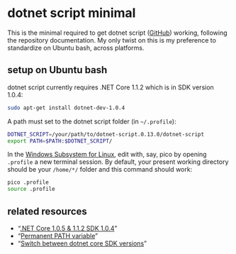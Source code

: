 # dotnet script minimal

This is the minimal required to get dotnet script ([GitHub](https://github.com/filipw/dotnet-script)) working, following the repository documentation. My only twist on this is my preference to standardize on Ubuntu bash, across platforms.

## setup on Ubuntu bash

dotnet script currently requires .NET Core 1.1.2 which is in SDK version 1.0.4:

```bash
sudo apt-get install dotnet-dev-1.0.4
```

A path must set to the dotnet script folder (in `~/.profile`):

```bash
DOTNET_SCRIPT=/your/path/to/dotnet-script.0.13.0/dotnet-script
export PATH=$PATH:$DOTNET_SCRIPT/
```

In the [Windows Subsystem for Linux](https://msdn.microsoft.com/en-us/commandline/wsl/about), edit with, say, pico by opening `.profile` a new terminal session. By default, your present working directory should be your `/home/*/` folder and this command should work:

```bash
pico .profile
source .profile
```

## related resources

* “[.NET Core 1.0.5 & 1.1.2 SDK 1.0.4](https://github.com/dotnet/core/blob/master/release-notes/download-archives/1.1.2-download.md)”
* “[Permanent PATH variable](https://askubuntu.com/questions/500775/permanent-path-variable)”
* “[Switch between dotnet core SDK versions](https://stackoverflow.com/questions/42077229/switch-between-dotnet-core-sdk-versions)”
